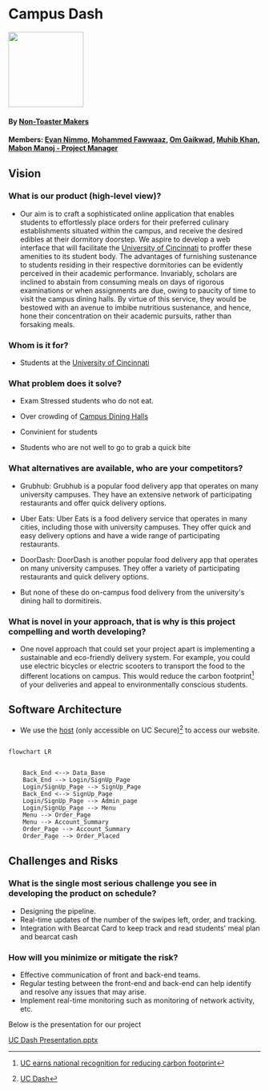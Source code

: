 # Campus Dash 
<img src="https://user-images.githubusercontent.com/62956430/219113442-0f0ddb3a-e7d4-40fe-9514-5a998bf450d8.gif" width="150" height="150">

#### By [Non-Toaster Makers](https://github.com/EECE3093C/team-project-nontoastermakers) ####
#### Members: [Evan Nimmo](https://www.linkedin.com/in/evan-nimmo/), [Mohammed Fawwaaz](https://www.linkedin.com/in/mfawwaaz/), [Om Gaikwad](https://www.linkedin.com/in/om-gaikwad/), [Muhib Khan](https://www.linkedin.com/in/muhibkhn/), [Mabon Manoj - Project Manager](https://www.linkedin.com/in/ninanmm/) ####

## Vision
### What is our product (high-level view)?
* Our aim is to craft a sophisticated online application that enables students to effortlessly place orders for their preferred culinary establishments situated within the campus, and receive the desired edibles at their dormitory doorstep. We aspire to develop a web interface that will facilitate the [University of Cincinnati](https://www.uc.edu/) to proffer these amenities to its student body. The advantages of furnishing sustenance to students residing in their respective dormitories can be evidently perceived in their academic performance. Invariably, scholars are inclined to abstain from consuming meals on days of rigorous examinations or when assignments are due, owing to paucity of time to visit the campus dining halls. By virtue of this service, they would be bestowed with an avenue to imbibe nutritious sustenance, and hence, hone their concentration on their academic pursuits, rather than forsaking meals.

### Whom is it for?
* Students at the [University of Cincinnati](https://www.uc.edu/)
### What problem does it solve?
* Exam Stressed students who do not eat.

* Over crowding of [Campus Dining Halls](https://www.uc.edu/campus-life/food.html)

* Convinient for students

* Students who are not well to go to grab a quick bite

### What alternatives are available, who are your competitors?
* Grubhub: Grubhub is a popular food delivery app that operates on many university campuses. They have an extensive network of participating restaurants and offer quick delivery options.

* Uber Eats: Uber Eats is a food delivery service that operates in many cities, including those with university campuses. They offer quick and easy delivery options and have a wide range of participating restaurants.

* DoorDash: DoorDash is another popular food delivery app that operates on many university campuses. They offer a variety of participating restaurants and quick delivery options.
* But none of these do on-campus food delivery from the university's dining hall to dormitireis.

### What is novel in your approach, that is why is this project compelling and worth developing?
* One novel approach that could set your project apart is implementing a sustainable and eco-friendly delivery system. For example, you could use electric bicycles or electric scooters to transport the food to the different locations on campus. This would reduce the carbon footprint[^1] of your deliveries and appeal to environmentally conscious students.

## Software Architecture
* We use the [host](http://10.63.7.167/) (only accessible on UC Secure)[^2] to access our website.
```mermaid

flowchart LR

  
    Back_End <--> Data_Base
    Back_End --> Login/SignUp_Page
    Login/SignUp_Page --> SignUp_Page 
    Back_End <--> SignUp_Page
    Login/SignUp_Page --> Admin_page
    Login/SignUp_Page --> Menu
    Menu --> Order_Page
    Menu --> Account_Summary
    Order_Page --> Account_Summary
    Order_Page --> Order_Placed
 ```
## Challenges and Risks
### What is the single most serious challenge you see in developing the product on schedule?
* Designing the pipeline.
* Real-time updates of the number of the swipes left, order, and tracking.
* Integration with Bearcat Card to keep track and read students' meal plan and bearcat cash

### How will you minimize or mitigate the risk?
* Effective communication of front and back-end teams.
* Regular testing between the front-end and back-end can help identify and resolve any issues that may arise.
* Implement real-time monitoring such as monitoring of network activity, etc.

Below is the presentation for our project

[UC Dash Presentation.pptx](https://github.com/EECE3093C/team-project-nontoastermakers/files/10751311/UC.Dash.Presentation.pptx)

    
[^1]: [UC earns national recognition for reducing carbon footprint](https://www.uc.edu/news/articles/n20924695/uc-earns-national-recognition-for-decade-of-reducing-carbon-footprint.html)
[^2]: [UC Dash](http://10.63.7.167/)

